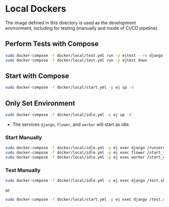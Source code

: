 # Local Dockers

The image defined in this directory is used as the development environment, including for testing (manually and inside of CI/CD pipeline).

## Perform Tests with Compose

```bash
sudo docker-compose -f docker/local/test.yml run -p ejtest --rm django
sudo docker-compose -f docker/local/test.yml run -p ejtest down
```

## Start with Compose

```bash
sudo docker-compose -f docker/local/start.yml -p ej up -d
```

## Only Set Environment

```bash
sudo docker-compose -f docker/local/idle.yml -p ej up -d
```

* The services `django`, `flower`, and `worker` will start as idle.

### Start Manually

```bash
sudo docker-compose -f docker/local/idle.yml -p ej exec django /runserver.sh
sudo docker-compose -f docker/local/idle.yml -p ej exec flower /start_flower.sh
sudo docker-compose -f docker/local/idle.yml -p ej exec worker /start_celery.sh
```

### Test Manually

```bash
sudo docker-compose -f docker/local/idle.yml -p ej exec django /test.sh
```

or

```bash
sudo docker-compose -f docker/local/start.yml -p ej exec django /test.sh
```
